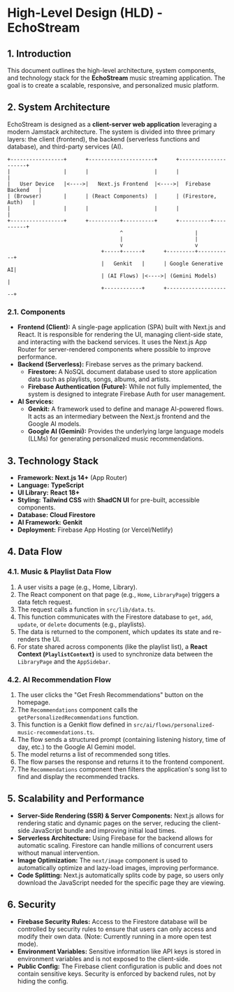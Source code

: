 # High-Level Design (HLD) - EchoStream

## 1. Introduction

This document outlines the high-level architecture, system components, and technology stack for the **EchoStream** music streaming application. The goal is to create a scalable, responsive, and personalized music platform.

## 2. System Architecture

EchoStream is designed as a **client-server web application** leveraging a modern Jamstack architecture. The system is divided into three primary layers: the client (frontend), the backend (serverless functions and database), and third-party services (AI).

```
+-----------------+      +---------------------+      +---------------------+
|                 |      |                     |      |                     |
|   User Device   |<---->|   Next.js Frontend  |<---->|  Firebase Backend   |
| (Browser)       |      | (React Components)  |      | (Firestore, Auth)   |
|                 |      |                     |      |                     |
+-----------------+      +----------+----------+      +----------+----------+
                                    ^                       |
                                    |                       |
                                    v                       v
                              +-----+------+      +---------+-----------+
                              |   Genkit   |      | Google Generative AI|
                              | (AI Flows) |<---->| (Gemini Models)     |
                              +------------+      +---------------------+
```

### 2.1. Components

-   **Frontend (Client):** A single-page application (SPA) built with Next.js and React. It is responsible for rendering the UI, managing client-side state, and interacting with the backend services. It uses the Next.js App Router for server-rendered components where possible to improve performance.
-   **Backend (Serverless):** Firebase serves as the primary backend.
    -   **Firestore:** A NoSQL document database used to store application data such as playlists, songs, albums, and artists.
    -   **Firebase Authentication (Future):** While not fully implemented, the system is designed to integrate Firebase Auth for user management.
-   **AI Services:**
    -   **Genkit:** A framework used to define and manage AI-powered flows. It acts as an intermediary between the Next.js frontend and the Google AI models.
    -   **Google AI (Gemini):** Provides the underlying large language models (LLMs) for generating personalized music recommendations.

## 3. Technology Stack

-   **Framework:** **Next.js 14+** (App Router)
-   **Language:** **TypeScript**
-   **UI Library:** **React 18+**
-   **Styling:** **Tailwind CSS** with **ShadCN UI** for pre-built, accessible components.
-   **Database:** **Cloud Firestore**
-   **AI Framework:** **Genkit**
-   **Deployment:** Firebase App Hosting (or Vercel/Netlify)

## 4. Data Flow

### 4.1. Music & Playlist Data Flow

1.  A user visits a page (e.g., Home, Library).
2.  The React component on that page (e.g., `Home`, `LibraryPage`) triggers a data fetch request.
3.  The request calls a function in `src/lib/data.ts`.
4.  This function communicates with the Firestore database to `get`, `add`, `update`, or `delete` documents (e.g., playlists).
5.  The data is returned to the component, which updates its state and re-renders the UI.
6.  For state shared across components (like the playlist list), a **React Context (`PlaylistContext`)** is used to synchronize data between the `LibraryPage` and the `AppSidebar`.

### 4.2. AI Recommendation Flow

1.  The user clicks the "Get Fresh Recommendations" button on the homepage.
2.  The `Recommendations` component calls the `getPersonalizedRecommendations` function.
3.  This function is a Genkit flow defined in `src/ai/flows/personalized-music-recommendations.ts`.
4.  The flow sends a structured prompt (containing listening history, time of day, etc.) to the Google AI Gemini model.
5.  The model returns a list of recommended song titles.
6.  The flow parses the response and returns it to the frontend component.
7.  The `Recommendations` component then filters the application's song list to find and display the recommended tracks.

## 5. Scalability and Performance

-   **Server-Side Rendering (SSR) & Server Components:** Next.js allows for rendering static and dynamic pages on the server, reducing the client-side JavaScript bundle and improving initial load times.
-   **Serverless Architecture:** Using Firebase for the backend allows for automatic scaling. Firestore can handle millions of concurrent users without manual intervention.
-   **Image Optimization:** The `next/image` component is used to automatically optimize and lazy-load images, improving performance.
-   **Code Splitting:** Next.js automatically splits code by page, so users only download the JavaScript needed for the specific page they are viewing.

## 6. Security

-   **Firebase Security Rules:** Access to the Firestore database will be controlled by security rules to ensure that users can only access and modify their own data. (Note: Currently running in a more open test mode).
-   **Environment Variables:** Sensitive information like API keys is stored in environment variables and is not exposed to the client-side.
-   **Public Config:** The Firebase client configuration is public and does not contain sensitive keys. Security is enforced by backend rules, not by hiding the config.
